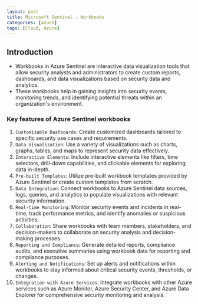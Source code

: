 ```yaml
---
layout: post
title: Microsoft Sentinel - Workbooks
categories: [azure]
tags: [Cloud, Azure]
---
```


## Introduction
- Workbooks in Azure Sentinel are interactive data visualization tools that allow security analysts and administrators to create custom reports, dashboards, and data visualizations based on security data and analytics. 
- These workbooks help in gaining insights into security events, monitoring trends, and identifying potential threats within an organization's environment. 

### Key features of Azure Sentinel workbooks

1. `Customizable Dashboards`: Create customized dashboards tailored to specific security use cases and requirements.
2. `Data Visualization`: Use a variety of visualizations such as charts, graphs, tables, and maps to represent security data effectively.
3. `Interactive Elements`: Include interactive elements like filters, time selectors, drill-down capabilities, and clickable elements for exploring data in-depth.
4. `Pre-built Templates`: Utilize pre-built workbook templates provided by Azure Sentinel or create custom templates from scratch.
5. `Data Integration`: Connect workbooks to Azure Sentinel data sources, logs, queries, and analytics to populate visualizations with relevant security information.
6. `Real-time Monitoring`: Monitor security events and incidents in real-time, track performance metrics, and identify anomalies or suspicious activities.
7. `Collaboration`: Share workbooks with team members, stakeholders, and decision-makers to collaborate on security analysis and decision-making processes.
8. `Reporting and Compliance`: Generate detailed reports, compliance audits, and executive summaries using workbook data for reporting and compliance purposes.
9. `Alerting and Notifications`: Set up alerts and notifications within workbooks to stay informed about critical security events, thresholds, or changes.
10. `Integration with Azure Services`: Integrate workbooks with other Azure services such as Azure Monitor, Azure Security Center, and Azure Data Explorer for comprehensive security monitoring and analysis.